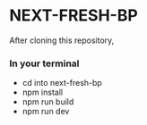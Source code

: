 ﻿# NEXT-FRESH-BP
After cloning this repository,

### In your terminal

- cd into next-fresh-bp
- npm install
- npm run build
- npm run dev
